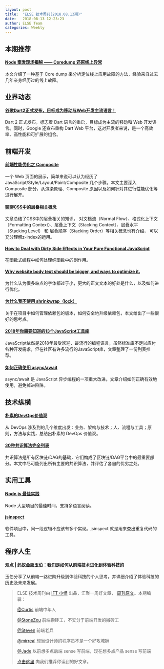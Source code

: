 ```yaml
---
layout: post
title:  "ELSE 技术周刊(2018.08.13期)"
date:   2018-08-13 12:23:23
author: ELSE Team
categories: Weekly
---
```


## 本期推荐

#### [Node 案发现场揭秘 —— Coredump 还原线上异常](https://zhuanlan.zhihu.com/p/41178823)

本文介绍了一种基于 Core dump 来分析定位线上应用故障的方法，经验来自过去几年亲身经历过的线上故障。

## 业界动态

#### [谷歌Dart2正式发布，目标成为移动与Web开发主流语言！](https://mp.weixin.qq.com/s/y9_gjWZrRtMuVxS2yVA6KQ)

Dart 2 正式发布，标志着 Dart 语言的重启，目标成为主流的移动和 Web 开发语言。同时，Google 还宣布重构 Dart Web 平台，这对开发者来说，是一个高效率、高性能和可扩展的组合。

## 前端开发

#### [前端性能优化之 Composite](https://zhuanlan.zhihu.com/p/41472193)

一个 Web 页面的展示，简单来说可以认为经历了 JavaScript/Style/Layout/Paint/Composite 几个步骤。本文主要深入 Composite 部分，从渲染原理、Composite 原因以及如何针对其进行性能优化等进行展开。

#### [聊聊CSS中的层叠相关概念](https://www.w3cplus.com/css/understand-css-stacking-context-order-z-index.html)

文章总结了CSS中的层叠相关的知识， 对文档流（Normal Flow）、格式化上下文（Formatting Context）、层叠上下文（Stacking Context）、层叠水平（Stacking Level） 和 层叠顺序（Stacking Order）等相关概念也有介绍， 可以充分理解z-index的运用。

#### [How to Deal with Dirty Side Effects in Your Pure Functional JavaScript](https://jrsinclair.com/articles/2018/how-to-deal-with-dirty-side-effects-in-your-pure-functional-javascript/)

在函数式编程中如何处理纯函数中的副作用。

#### [Why website body text should be bigger, and ways to optimize it.](https://blog.marvelapp.com/body-text-small/)

为什么认为很多站点的字体都过于小，更大的正文文本的好处是什么，以及如何进行优化。

#### [为什么我不使用 shrinkwrap（lock）](https://zhuanlan.zhihu.com/p/22934066)

关于在项目中如何管理依赖包的版本，如何安全地升级依赖包，本文给出了一些很好的思考点。

#### [2018年你需要知道的13个JavaScript工具库](https://zhuanlan.zhihu.com/p/38795426)

JavaScript依然是2018年最受欢迎、最流行的编程语言，虽然标准库不足以应付各种开发需求，但在社区有许多流行的JavaScript库，文章整理了一份列表推荐。

#### [如何正确使用 async/await](http://www.infoq.com/cn/articles/javascript-async-await-the-good-part-pitfalls-and-how-to-use)

async/await 是 JavaScript 异步编程的一项重大改进，文章介绍如何正确有效地使用，避免掉进陷阱。

## 技术纵横

#### [朴素的DevOps价值观](https://mp.weixin.qq.com/s/r54IpCLMofoH5DGxwqZe8g)

从 DevOps 涉及到的几个维度出发：业务、架构与技术；人、流程与工具；原则，方法与实践，总结出朴素的 DevOps 价值观。

#### [30种共识算法完全列表](http://www.infoq.com/cn/articles/consensuspedia-an-encyclopedia-of-29-consensus-algorithms)

共识算法是所有区块链/DAG的基础，它们构成了区块链/DAG平台中的最重要部分。本文中尽可能列出所有主要的共识算法，并评估了各自的优劣之处。

## 实用工具

#### [Node.js 最佳实践](https://github.com/i0natan/nodebestpractices/)

Node 大型项目的最佳时间，支持多语言阅读。

#### [jsinspect](https://github.com/danielstjules/jsinspect)

软件项目中，同一段逻辑不应该有多个实现。jsinspect 就是用来查出重复代码的工具。

## 程序人生

#### [观点 | 蚂蚁金服玉伯：我们是如何从前端技术进化到体验科技的](https://mp.weixin.qq.com/s/IYddaaw2ps1wR2VT1dZWPg)

玉伯分享了从前端一路进阶升级到体验科技的个人思考，并详细介绍了体验科技的历史及未来发展。


> ELSE 技术周刊由 [IFT 小组](https://github.com/CtripFE) 出品，汇聚一周好文章， [周刊原文](https://zhuanlan.zhihu.com/p/41869734)。本期编辑：
>
> [@Curtis](https://github.com/CurtisCBS) 前端中年人
>
> [@StoneZou](https://github.com/stoneyong) 前端搬砖工，不安分于前端开发的搬砖工
>
> [@Steven](https://github.com/StevenX911) 前端老兵
>
> [@mirreal](https://github.com/mirreal) 想当设计师的程序员不是一个好攻城狮
>
> [@Jade](https://github.com/Jade05) 以前想多点后端 sense 写前端，现在想多点产品 sense 写前端
>
> [点击这里](https://github.com/CtripFE/fe-weekly/issues) 向我们推荐你读到的好文章。
